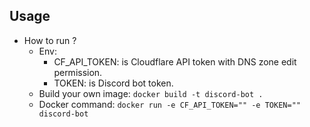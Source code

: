 ## Usage

- How to run ? 
    + Env:
        - CF_API_TOKEN: is Cloudflare API token with DNS zone edit permission.
        - TOKEN: is Discord bot token.
    + Build your own image:
            ```docker build -t discord-bot .```
    + Docker command:
            ```docker run -e CF_API_TOKEN="" -e TOKEN="" discord-bot```
